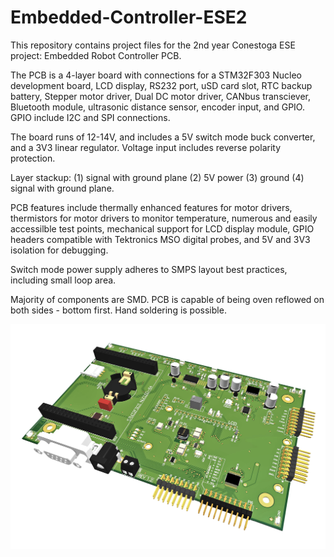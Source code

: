 # Embedded-Controller-ESE2

This repository contains project files for the 2nd year Conestoga ESE project: Embedded Robot Controller PCB.

The PCB is a 4-layer board with connections for a STM32F303 Nucleo development board, LCD display, RS232 port, uSD card slot, RTC backup battery, Stepper motor driver, Dual DC motor driver, CANbus transciever, Bluetooth module, ultrasonic distance sensor, encoder input, and GPIO. GPIO include I2C and SPI connections.

The board runs of 12-14V, and includes a 5V switch mode buck converter, and a 3V3 linear regulator. Voltage input includes reverse polarity protection.

Layer stackup: (1) signal with ground plane (2) 5V power (3) ground (4) signal with ground plane.

PCB features include thermally enhanced features for motor drivers, thermistors for motor drivers to monitor temperature, numerous and easily accessilble test points, mechanical support for LCD display module, GPIO headers compatible with Tektronics MSO digital probes, and 5V and 3V3 isolation for debugging.

Switch mode power supply adheres to SMPS layout best practices, including small loop area.

Majority of components are SMD. PCB is capable of being oven reflowed on both sides - bottom first. Hand soldering is possible.

![PCB](https://github.com/Hengy/Embedded-Controller-ESE2/blob/master/controller%203D.png)
